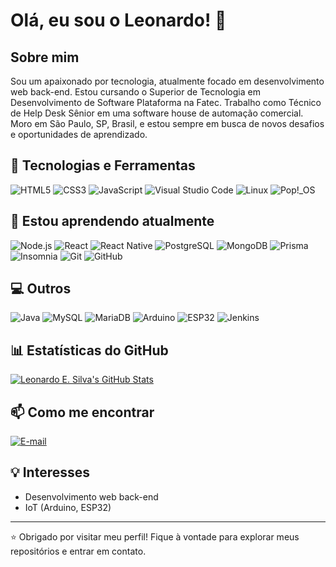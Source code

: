 # Olá, eu sou o Leonardo! 👋

## Sobre mim
Sou um apaixonado por tecnologia, atualmente focado em desenvolvimento web back-end. 
Estou cursando o Superior de Tecnologia em Desenvolvimento de Software Plataforma na Fatec.
Trabalho como Técnico de Help Desk Sênior em uma software house de automação comercial.
Moro em São Paulo, SP, Brasil, e estou sempre em busca de novos desafios e oportunidades de aprendizado.

## 🚀 Tecnologias e Ferramentas

![HTML5](https://img.shields.io/badge/-HTML5-E34F26?logo=html5&logoColor=white&logoSize=auto)
![CSS3](https://img.shields.io/badge/-CSS3-1572B6?logo=css3&logoColor=white&logoSize=auto)
![JavaScript](https://img.shields.io/badge/-JavaScript-F7DF1E?logo=javascript&logoColor=black&logoSize=auto)
![Visual Studio Code](https://img.shields.io/badge/-Visual%20Studio%20Code-0078D7?logo=visual-studio-code&logoColor=white&logoSize=auto)
![Linux](https://img.shields.io/badge/-Linux-FCC624?logo=linux&logoColor=black&logoSize=auto)
![Pop!\_OS](https://img.shields.io/badge/-Pop!_OS-48B9C7?logo=Pop!_OS&logoColor=white&logoSize=auto)

## 📘 Estou aprendendo atualmente

![Node.js](https://img.shields.io/badge/-Node.js-339933?logo=node.js&logoColor=white&logoSize=auto)
![React](https://img.shields.io/badge/-React-61DAFB?logo=react&logoColor=white&logoSize=auto)
![React Native](https://img.shields.io/badge/React_Native-%2320232a.svg?logo=react&logoColor=%2361DAFB)
![PostgreSQL](https://img.shields.io/badge/-PostgreSQL-4169E1?logo=postgresql&logoColor=white)
![MongoDB](https://img.shields.io/badge/-MongoDB-47A248?logo=mongodb&logoColor=white)
![Prisma](https://img.shields.io/badge/-Prisma-2D3748?logo=prisma&logoColor=white)
![Insomnia](https://img.shields.io/badge/-Insomnia-4000BF?logo=insomnia&logoColor=white)
![Git](https://img.shields.io/badge/-Git-F05032?logo=git&logoColor=white&logoSize=auto)
![GitHub](https://img.shields.io/badge/-GitHub-181717?logo=github&logoColor=white&logoSize=auto)

## 💻 Outros

![Java](https://img.shields.io/badge/-Java-000000?logo=openjdk&logoColor=white)
![MySQL](https://img.shields.io/badge/-MySQL-4479A1?logo=mysql&logoColor=white&logoSize=auto)
![MariaDB](https://img.shields.io/badge/-MariaDB-003545?logo=mariadb&logoColor=white&logoSize=auto)
![Arduino](https://img.shields.io/badge/-Arduino-00878F?logo=arduino&logoColor=white&logoSize=auto)
![ESP32](https://img.shields.io/badge/-ESP32-E7352C?logo=espressif&logoColor=white&logoSize=auto)
![Jenkins](https://img.shields.io/badge/Jenkins-D24939?logo=jenkins&logoColor=white)

## 📊 Estatísticas do GitHub
[![Leonardo E. Silva's GitHub Stats](https://github-readme-stats.vercel.app/api?username=leoesilva&count_private=true&show_icons=true&theme=github_dark&hide_border=true)](https://github.com/anuraghazra/github-readme-stats)

## 📫 Como me encontrar
[![E-mail](https://img.shields.io/badge/-contato@leoesilva.dev-D14836?style=social&logo=gmail&logoSize=auto&link=mailto:contato@leoesilva.dev)](mailto:contato@leoesilva.dev)


## 💡 Interesses
- Desenvolvimento web back-end
- IoT (Arduino, ESP32)
---

⭐️ Obrigado por visitar meu perfil! Fique à vontade para explorar meus repositórios e entrar em contato.
